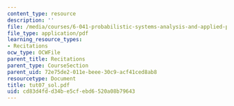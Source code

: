 ```yaml
---
content_type: resource
description: ''
file: /media/courses/6-041-probabilistic-systems-analysis-and-applied-probability-spring-2006/cd83d4fdd34be5cfebd6520a08b79643_tut07_sol.pdf
file_type: application/pdf
learning_resource_types:
- Recitations
ocw_type: OCWFile
parent_title: Recitations
parent_type: CourseSection
parent_uid: 72e75de2-011e-beee-30c9-acf41ced8ab8
resourcetype: Document
title: tut07_sol.pdf
uid: cd83d4fd-d34b-e5cf-ebd6-520a08b79643
---
```

